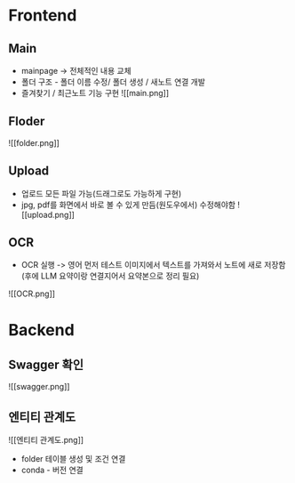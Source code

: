 # Frontend
## Main
- mainpage -> 전체적인 내용 교체
- 폴더 구조 - 폴더 이름 수정/ 폴더 생성 / 새노트 연결 개발
- 즐겨찾기 / 최근노트 기능 구현
![[main.png]]
## Floder
![[folder.png]]
## Upload
- 업로드 모든 파일 가능(드래그로도 가능하게 구현)
- jpg, pdf를 화면에서 바로 볼 수 있게 만듬(원도우에서) 수정해야함
![[upload.png]]
## OCR
- OCR 실행 -> 영어 먼저 테스트 이미지에서 텍스트를 가져와서 노트에 새로 저장함(후에 LLM 요약이랑 연결지어서 요약본으로 정리 필요)

![[OCR.png]]

# Backend
## Swagger 확인
![[swagger.png]]
## 엔티티 관계도 
![[엔티티 관계도.png]]
- folder 테이블 생성 및 조건 연결
- conda - 버전 연결